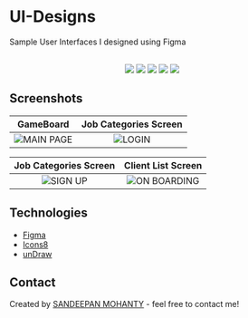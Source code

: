 # UI-Designs
Sample User Interfaces I designed using Figma <br><br>
<div align="center">

<a href="https://github.com/Dezenix/ios-screens"><img src="https://badges.frapsoft.com/os/v1/open-source.svg?v=103"></a>
<a href="https://github.com/Dezenix/ios-screens"><img src="https://img.shields.io/badge/Built%20by-Designers-0059b3"></a>
<a href="https://github.com/Dezenix/ios-screens"><img src="https://img.shields.io/static/v1.svg?label=Contributions&message=Welcome&color=aqua"></a>
<a href="https://github.com/smaranjitghose/"><img src="https://img.shields.io/badge/Maintained%3F-yes-brightgreen.svg?v=103"></a>
  <img src="https://user-images.githubusercontent.com/73097560/115834477-dbab4500-a447-11eb-908a-139a6edaec5c.gif">
  </div>




## Screenshots

GameBoard          |  Job Categories Screen
:-------------------------:|:-------------------------:
![MAIN PAGE](https://github.com/CSESandeepan39/UI-app/blob/main/Google%20Pixel%204%2C%204XL%20–%201.png)|![LOGIN](https://github.com/CSESandeepan39/UI-app/blob/main/Google%20Pixel%204%2C%204XL%20–%202.png)

Job Categories Screen  |  Client List Screen
:-------------------------:|:-------------------------:
![SIGN UP](https://github.com/CSESandeepan39/UI-app/blob/main/Google%20Pixel%204%2C%204XL%20–%203.png)|![ON BOARDING](https://github.com/CSESandeepan39/UI-app/blob/main/Google%20Pixel%204%2C%204XL%20–%204.png)


## Technologies
* [Figma](https://www.adobexd.com/)
* [Icons8](https://icons8.com/)
* [unDraw](https://undraw.co/illustrations)



## Contact
Created by [SANDEEPAN MOHANTY](https://www.linkedin.com/in/sandeepan-mohanty-979908204?lipi=urn%3Ali%3Apage%3Ad_flagship3_profile_view_base_contact_details%3BCCJDg8fyRbyK1DQYKS0Bsg%3D%3D) - feel free to contact me!

